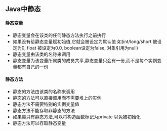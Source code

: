 ## Java中静态

#### 静态变量

* 静态变量会在该类的任何静态方法执行之前执行
* 如果没有给静态变量赋初始值,它就会被设定为默认值 如(int/long/short 被设定为0, float 被设定为0.0, boolean设定为false, 对象引用为null)
* 静态变量由该类的名称来调用
* 静态变量为该变量所属类的成员共享,静态变量只会有一份,而不是每个实例变量都有自己的一份 

#### 静态方法

* 静态的方法由该类的名称来调用
* 静态的方法可以直接调用而不需要堆上的实例
* 静态方法不需要特别的实例变量值
* 静态方法不能存取非静态的方法
* 如果类只有静态方法,可以将构造函数标记为private 以免被初始化
* 静态方法可以存取静态变量
